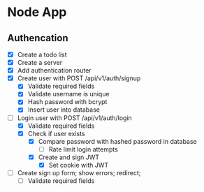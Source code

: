 # Node App

## Authencation

* [x] Create a todo list
* [x] Create a server
* [x] Add authentication router
* [x] Create user with POST /api/v1/auth/signup
  * [x] Validate required fields
  * [x] Validate username is unique
  * [x] Hash password with bcrypt
  * [x] Insert user into database
* [ ] Login user with POST /api/v1/auth/login
  * [x] Validate required fields
  * [x] Check if user exists
    * [x] Compare password with hashed password in database
      * [ ] Rate limit login attempts
    * [x] Create and sign JWT
      * [x] Set cookie with JWT
* [ ] Create sign up form; show errors; redirect;
  * [ ] Validate required fields

